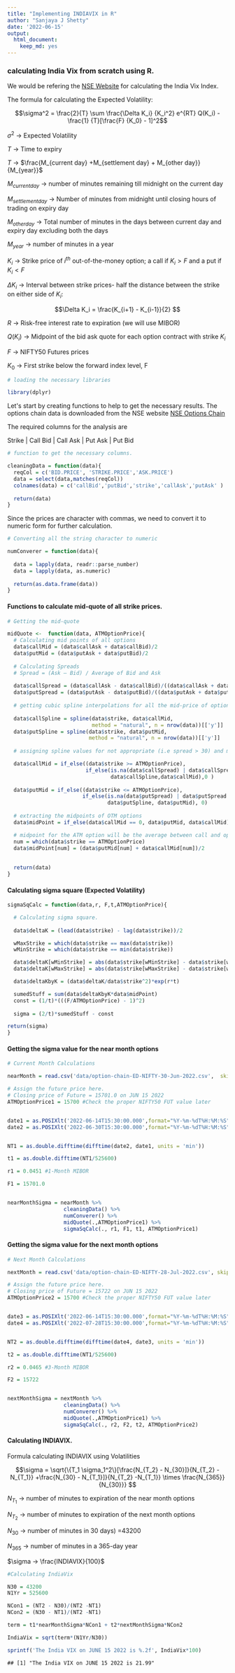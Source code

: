 ```yaml
---
title: "Implementing INDIAVIX in R"
author: "Sanjaya J Shetty"
date: '2022-06-15'
output:
  html_document:
    keep_md: yes
---
```


### calculating India Vix from scratch using R.

We would be refering the [NSE Website](https://www1.nseindia.com/content/indices/white_paper_IndiaVIX.pdf) for calculating the India Vix Index.

The formula for calculating the Expected Volatility:

$$\sigma^2 = \frac{2}{T} \sum \frac{\Delta K_i} {K_i^2} e^{RT} Q(K_i) - \frac{1} {T}[\frac{F} {K_0} - 1]^2$$

$\sigma^2$ -\> Expected Volatility

$T$ -\> Time to expiry

$T$ -\> $\frac{M_{current day} +M_{settlement day} + M_{other day}}{M_{year}}$

$M_{current day}$ -\> number of minutes remaining till midnight on the current day

$M_{settlement day}$ -\> Number of minutes from midnight until closing hours of trading on expiry day

$M_{other day}$ -\> Total number of minutes in the days between current day and expiry day excluding both the days

$M_{year}$ -\> number of minutes in a year

$K_i$ -\> Strike price of $i^{th}$ out-of-the-money option; a call if $K_i > F$ and a put if $K_i < F$

$\Delta K_i$ -\> Interval between strike prices- half the distance between the strike on either side of $K_i$:

$$\Delta K_i = \frac{K_{i+1} - K_{i-1}}{2} $$

$R$ -\> Risk-free interest rate to expiration (we will use MIBOR)

$Q(K_i)$ -\> Midpoint of the bid ask quote for each option contract with strike $K_i$

$F$ -\> NIFTY50 Futures prices

$K_0$ -\> First strike below the forward index level, F


```r
# loading the necessary libraries

library(dplyr)
```

Let's start by creating functions to help to get the necessary results. The options chain data is downloaded from the NSE website [NSE Options Chain](https://www.nseindia.com/option-chain)

The required columns for the analysis are

Strike \| Call Bid \| Call Ask \| Put Ask \| Put Bid


```r
# function to get the necessary columns. 

cleaningData = function(data){
  reqCol = c('BID.PRICE', 'STRIKE.PRICE','ASK.PRICE')
  data = select(data,matches(reqCol))
  colnames(data) = c('callBid','putBid','strike','callAsk','putAsk' )
  
  return(data)
}
```

Since the prices are character with commas, we need to convert it to numeric form for further calculation.


```r
# Converting all the string character to numeric 

numConverer = function(data){
  
  data = lapply(data, readr::parse_number)
  data = lapply(data, as.numeric)
  
  return(as.data.frame(data))
}
```

#### Functions to calculate mid-quote of all strike prices.


```r
# Getting the mid-quote

midQuote <-  function(data, ATMOptionPrice){
  # Calculating mid points of all options
  data$callMid = (data$callAsk + data$callBid)/2
  data$putMid = (data$putAsk + data$putBid)/2
  
  # Calculating Spreads
  # Spread = (Ask – Bid) / Average of Bid and Ask
  
  data$callSpread = (data$callAsk - data$callBid)/((data$callAsk + data$callBid)/2)*100
  data$putSpread = (data$putAsk - data$putBid)/((data$putAsk + data$putBid)/2)*100
  
  # getting cubic spline interpolations for all the mid-price of options 
  
  data$callSpline = spline(data$strike, data$callMid, 
                           method = "natural", n = nrow(data))[['y']]
  data$putSpline = spline(data$strike, data$putMid, 
                          method = "natural", n = nrow(data))[['y']]
  
  # assigning spline values for not appropriate (i.e spread > 30) and missing data

  data$callMid = if_else((data$strike >= ATMOptionPrice), 
                         if_else(is.na(data$callSpread) | data$callSpread > 30,
                                 data$callSpline,data$callMid),0 )
  
  data$putMid = if_else((data$strike <= ATMOptionPrice), 
                        if_else(is.na(data$putSpread) | data$putSpread > 30,
                                data$putSpline, data$putMid), 0)
  
  # extracting the midpoints of OTM options
  data$midPoint = if_else(data$callMid == 0, data$putMid, data$callMid)

  # midpoint for the ATM option will be the average between call and options mid quote  
  num = which(data$strike == ATMOptionPrice)
  data$midPoint[num] = (data$putMid[num] + data$callMid[num])/2
  
  
  return(data)
}
```

#### Calculating sigma square (Expected Volatility)


```r
sigmaSqCalc = function(data,r, F,t,ATMOptionPrice){

  # Calculating sigma square.
  
  data$deltaK = (lead(data$strike) - lag(data$strike))/2

  wMaxStrike = which(data$strike == max(data$strike))
  wMinStrike = which(data$strike == min(data$strike))

  data$deltaK[wMinStrike] = abs(data$strike[wMinStrike] - data$strike[wMinStrike + 1])
  data$deltaK[wMaxStrike] = abs(data$strike[wMaxStrike] - data$strike[wMaxStrike - 1])

  data$deltaKbyK = (data$deltaK/data$strike^2)*exp(r*t)

  sumedStuff = sum(data$deltaKbyK*data$midPoint)
  const = (1/t)*(((F/ATMOptionPrice) - 1)^2)
  
  sigma = (2/t)*sumedStuff - const

return(sigma)
}
```

#### Getting the sigma value for the near month options


```r
# Current Month Calculations

nearMonth = read.csv('data/option-chain-ED-NIFTY-30-Jun-2022.csv',  skip = 1)

# Assign the future price here. 
# Closing price of Future = 15701.0 on JUN 15 2022
ATMOptionPrice1 = 15700 #Check the proper NIFTY50 FUT value later 


date1 = as.POSIXlt('2022-06-14T15:30:00.000',format="%Y-%m-%dT%H:%M:%S")
date2 = as.POSIXlt('2022-06-30T15:30:00.000',format="%Y-%m-%dT%H:%M:%S")


NT1 = as.double.difftime(difftime(date2, date1, units = 'min'))

t1 = as.double.difftime(NT1/525600)

r1 = 0.0451 #1-Month MIBOR

F1 = 15701.0


nearMonthSigma = nearMonth %>%
                  cleaningData() %>%
                  numConverer() %>%
                  midQuote(.,ATMOptionPrice1) %>%
                  sigmaSqCalc(., r1, F1, t1, ATMOptionPrice1)
```

#### Getting the sigma value for the next month options


```r
# Next Month Calculations

nextMonth = read.csv('data/option-chain-ED-NIFTY-28-Jul-2022.csv', skip = 1)

# Assign the future price here. 
# Closing price of Future = 15722 on JUN 15 2022
ATMOptionPrice2 = 15700 #Check the proper NIFTY50 FUT value later 


date3 = as.POSIXlt('2022-06-14T15:30:00.000',format="%Y-%m-%dT%H:%M:%S")
date4 = as.POSIXlt('2022-07-28T15:30:00.000',format="%Y-%m-%dT%H:%M:%S")


NT2 = as.double.difftime(difftime(date4, date3, units = 'min'))

t2 = as.double.difftime(NT1/525600)

r2 = 0.0465 #3-Month MIBOR

F2 = 15722


nextMonthSigma = nextMonth %>%
                  cleaningData() %>%
                  numConverer() %>%
                  midQuote(.,ATMOptionPrice1) %>%
                  sigmaSqCalc(., r2, F2, t2, ATMOptionPrice2)
```

#### Calculating INDIAVIX.

Formula calculating INDIAVIX using Volatilities

$$\sigma = \sqrt{\{T_1 \sigma_1^2\}[\frac{N_{T_2} - N_{30}]}{N_{T_2} -N_{T_1}} +\frac{N_{30} - N_{T_1}]}{N_{T_2} -N_{T_1}} \times \frac{N_{365}}{N_{30}}} $$

$N_{T_1}$ -\> number of minutes to expiration of the near month options

$N_{T_2}$ -\> number of minutes to expiration of the next month options

$N_{30}$ -\> number of minutes in 30 days) =43200

$N_{365}$ -\> number of minutes in a 365-day year

$\sigma -> \frac{INDIAVIX}{100}$


```r
#Calculating IndiaVix

N30 = 43200
N1Yr = 525600

NCon1 = (NT2 - N30)/(NT2 -NT1) 
NCon2 = (N30 - NT1)/(NT2 -NT1)

term = t1*nearMonthSigma*NCon1 + t2*nextMonthSigma*NCon2

IndiaVix = sqrt(term*(N1Yr/N30))

sprintf('The India VIX on JUNE 15 2022 is %.2f', IndiaVix*100)
```

```
## [1] "The India VIX on JUNE 15 2022 is 21.99"
```
